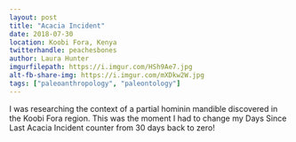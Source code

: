 ```yaml
---
layout: post
title: "Acacia Incident"
date: 2018-07-30
location: Koobi Fora, Kenya
twitterhandle: peachesbones
author: Laura Hunter
imgurfilepath: https://i.imgur.com/HSh9Ae7.jpg
alt-fb-share-img: https://i.imgur.com/mXDkw2W.jpg
tags: ["paleoanthropology", "paleontology"]
---
```


	
I was researching the context of a partial hominin mandible discovered in the Koobi Fora region. This was the moment I had to change my Days Since Last Acacia Incident counter from 30 days back to zero!